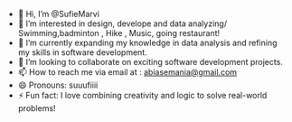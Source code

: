 - 👋 Hi, I’m @SufieMarvi
- 👀 I’m interested in design, develope and data analyzing/ Swimming,badminton , Hike , Music, going restaurant!
- 🌱 I’m currently expanding my knowledge in data analysis and refining my skills in software development.
- 💞️ I’m looking to collaborate on exciting software development projects. 
- 📫 How to reach me via email at : abiasemania@gmail.com
- 😄 Pronouns: suuufiiii
- ⚡ Fun fact: I love combining creativity and logic to solve real-world problems!

<!---
SufieMarvi/SufieMarvi is a ✨ special ✨ repository because its `README.md` (this file) appears on your GitHub profile.
You can click the Preview link to take a look at your changes.
--->

